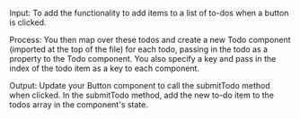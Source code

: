 Input:
To add the functionality to add items to a list of to-dos when a button is clicked.

Process:
You then map over these todos and create a new Todo component (imported at the top of the file) for each todo, passing in the todo as a property to the Todo component. You also specify a key and pass in the index of the todo item as a key to each component. 

Output:
Update your Button component to call the submitTodo method when clicked.
In the submitTodo method, add the new to-do item to the todos array in the component's state.
